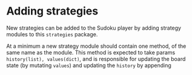 # Adding strategies

New strategies can be added to the Sudoku player
by adding strategy modules to this `strategies` package.

At a minimum a new strategy module should contain one method,
of the same name as the module. This method is expected to
take params `history(list), values(dict)`, and is responsible for updating
the board state (by mutating `values`) and updating the `history` by appending
